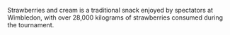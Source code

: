 Strawberries and cream is a traditional snack enjoyed by spectators at Wimbledon, with over 28,000 kilograms of strawberries consumed during the tournament.
